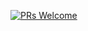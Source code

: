 [![PRs Welcome](https://img.shields.io/badge/PRs-welcome-green.svg)](https://github.com/facebook/create-react-app/blob/master/CONTRIBUTING.md)
